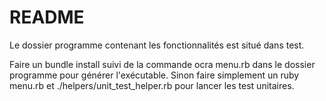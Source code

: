 # README

Le dossier programme contenant les fonctionnalités est situé dans test.

Faire un bundle install suivi de la commande ocra menu.rb dans le dossier programme pour générer l'exécutable.
Sinon faire simplement un ruby menu.rb et ./helpers/unit_test_helper.rb pour lancer les test unitaires.
